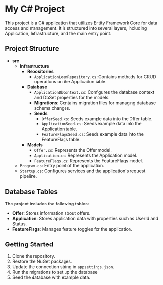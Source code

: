 # My C# Project

This project is a C# application that utilizes Entity Framework Core for data access and management. It is structured into several layers, including Application, Infrastructure, and the main entry point.

## Project Structure

- **src**
  - **Infrastructure**
    - **Repositories**
      - `ApplicationLoanRepository.cs`: Contains methods for CRUD operations on the Application table.
    - **Database**
      - `ApplicationDbContext.cs`: Configures the database context and DbSet properties for the models.
      - **Migrations**: Contains migration files for managing database schema changes.
      - **Seeds**
        - `OfferSeed.cs`: Seeds example data into the Offer table.
        - `ApplicationSeed.cs`: Seeds example data into the Application table.
        - `FeatureFlagsSeed.cs`: Seeds example data into the FeatureFlags table.
    - **Models**
      - `Offer.cs`: Represents the Offer model.
      - `Application.cs`: Represents the Application model.
      - `FeatureFlags.cs`: Represents the FeatureFlags model.
  - `Program.cs`: Entry point of the application.
  - `Startup.cs`: Configures services and the application's request pipeline.

## Database Tables

The project includes the following tables:

- **Offer**: Stores information about offers.
- **Application**: Stores application data with properties such as UserId and Status.
- **FeatureFlags**: Manages feature toggles for the application.

## Getting Started

1. Clone the repository.
2. Restore the NuGet packages.
3. Update the connection string in `appsettings.json`.
4. Run the migrations to set up the database.
5. Seed the database with example data.

